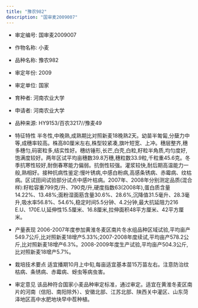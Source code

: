 ```yaml
---
title: "豫农982"
description: "国审麦2009007"
---
```

* 审定编号:  国审麦2009007

*  作物名称:  小麦

*  品种名称:  豫农982

*  审定年份:  2009

*  审定单位:  国家

* 育种者:  河南农业大学

*  申请者:  河南农业大学

*  品种来源:  HY9153/百农3217//豫麦49

*  特征特性
半冬性,中晚熟,成熟期比对照新麦18晚熟2天。幼苗半匍匐,分蘖力中等,成穗率较高。株高80厘米左右,株型较紧凑,旗叶短宽、上冲。穗层整齐,穗多穗匀,码密粒多,结实性好。穗纺锤形,长芒,白壳,白粒,籽粒半角质,均匀度好,饱满度较好。两年区试平均亩穗数39.8万穗,穗粒数33.9粒,千粒重45.6克。冬季抗寒性较好,耐倒春寒能力偏弱。抗倒性较强。灌浆较快,耐后期高温能力一般,熟相好。接种抗病性鉴定:慢叶锈病,中感白粉病,高感条锈病、赤霉病、纹枯病。区试田间试验部分试点中感叶枯病。2007年、2008年分别测定品质(混合样):籽粒容重799克/升、790克/升,硬度指数63(2008年),蛋白质含量14.22%、13.48%;面粉湿面筋含量30.6%、28.6%,沉降值31.5毫升、28.3毫升,吸水率56.8%、54.6%,稳定时间5.5分钟、4.2分钟,最大抗延阻力216 E.U、170E.U,延伸性15.5厘米、16.8厘米,拉伸面积48平方厘米、42平方厘米。

*  产量表现
2006-2007年度参加黄淮冬麦区南片冬水组品种区域试验,平均亩产549.7公斤,比对照新麦18增产5.33%;2007-2008年度续试,平均亩产578.2公斤,比对照新麦18增产6.3%。2008-2009年度生产试验,平均亩产504.3公斤,比对照新麦18增产5.7%。

*  栽培技术要点
适宜播期10月上中旬,每亩适宜基本苗15万苗左右。注意防治纹枯病、条锈病、赤霉病、蚜虫等病虫害。

*  审定意见
该品种符合国家小麦品种审定标准，通过审定。适宜在黄淮冬麦区南片的河南（信阳、南阳除外）、安徽北部、江苏北部、陕西关中灌区、山东菏泽地区高中水肥地块早中茬种植。
